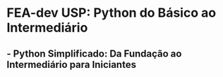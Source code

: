 # FEA-dev USP: Python do Básico ao Intermediário

## - Python Simplificado: Da Fundação ao Intermediário para Iniciantes
